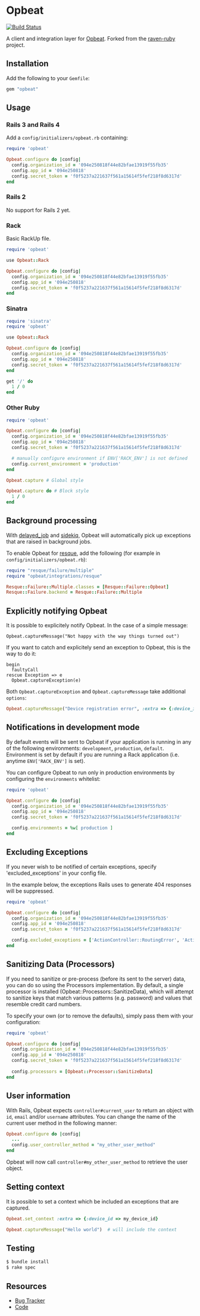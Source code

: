 # Opbeat

[![Build Status](https://secure.travis-ci.org/opbeat/opbeat_ruby.png?branch=master)](http://travis-ci.org/opbeat/opbeat_ruby)

A client and integration layer for [Opbeat](https://opbeat.com). Forked from the [raven-ruby](https://github.com/getsentry/raven-ruby) project.


## Installation

Add the following to your `Gemfile`:

```ruby
gem "opbeat"
```

## Usage

### Rails 3 and Rails 4

Add a `config/initializers/opbeat.rb` containing:

```ruby
require 'opbeat'

Opbeat.configure do |config|
  config.organization_id = '094e250818f44e82bfae13919f55fb35'
  config.app_id = '094e250818'
  config.secret_token = 'f0f5237a221637f561a15614f5fef218f8d6317d'
end
```

### Rails 2

No support for Rails 2 yet.

### Rack

Basic RackUp file.

```ruby
require 'opbeat'

use Opbeat::Rack

Opbeat.configure do |config|
  config.organization_id = '094e250818f44e82bfae13919f55fb35'
  config.app_id = '094e250818'
  config.secret_token = 'f0f5237a221637f561a15614f5fef218f8d6317d'
end

```

### Sinatra

```ruby
require 'sinatra'
require 'opbeat'

use Opbeat::Rack

Opbeat.configure do |config|
  config.organization_id = '094e250818f44e82bfae13919f55fb35'
  config.app_id = '094e250818'
  config.secret_token = 'f0f5237a221637f561a15614f5fef218f8d6317d'
end

get '/' do
  1 / 0
end
```

### Other Ruby

```ruby
require 'opbeat'

Opbeat.configure do |config|
  config.organization_id = '094e250818f44e82bfae13919f55fb35'
  config.app_id = '094e250818'
  config.secret_token = 'f0f5237a221637f561a15614f5fef218f8d6317d'

  # manually configure environment if ENV['RACK_ENV'] is not defined
  config.current_environment = 'production'
end

Opbeat.capture # Global style

Opbeat.capture do # Block style
  1 / 0
end
```

## Background processing

With [delayed_job](https://github.com/collectiveidea/delayed_job) and [sidekiq](http://sidekiq.org/), Opbeat will automatically pick up exceptions that are raised in background jobs. 

To enable Opbeat for [resque](https://github.com/resque/resque), add the following (for example in `config/initializers/opbeat.rb`):

```ruby
require "resque/failure/multiple"
require "opbeat/integrations/resque"

Resque::Failure::Multiple.classes = [Resque::Failure::Opbeat]
Resque::Failure.backend = Resque::Failure::Multiple
```

## Explicitly notifying Opbeat

It is possible to explicitely notify Opbeat. In the case of a simple message:
```
Opbeat.captureMessage("Not happy with the way things turned out")
```

If you want to catch and explicitely send an exception to Opbeat, this is the way to do it:
```
begin
  faultyCall
rescue Exception => e
  Opbeat.captureException(e)
```

Both `Opbeat.captureException` and `Opbeat.captureMessage` take additional `options`:
```ruby
Opbeat.captureMessage("Device registration error", :extra => {:device_id => my_device_id})
```


## Notifications in development mode

By default events will be sent to Opbeat if your application is running in any of the following environments: `development`, `production`, `default`. Environment is set by default if you are running a Rack application (i.e. anytime `ENV['RACK_ENV']` is set).

You can configure Opbeat to run only in production environments by configuring the `environments` whitelist:

```ruby
require 'opbeat'

Opbeat.configure do |config|
  config.organization_id = '094e250818f44e82bfae13919f55fb35'
  config.app_id = '094e250818'
  config.secret_token = 'f0f5237a221637f561a15614f5fef218f8d6317d'

  config.environments = %w[ production ]
end
```

## Excluding Exceptions

If you never wish to be notified of certain exceptions, specify 'excluded_exceptions' in your config file.

In the example below, the exceptions Rails uses to generate 404 responses will be suppressed.

```ruby
require 'opbeat'

Opbeat.configure do |config|
  config.organization_id = '094e250818f44e82bfae13919f55fb35'
  config.app_id = '094e250818'
  config.secret_token = 'f0f5237a221637f561a15614f5fef218f8d6317d'

  config.excluded_exceptions = ['ActionController::RoutingError', 'ActiveRecord::RecordNotFound']
end
```

## Sanitizing Data (Processors)

If you need to sanitize or pre-process (before its sent to the server) data, you can do so using the Processors
implementation. By default, a single processor is installed (Opbeat::Processors::SanitizeData), which will attempt to
sanitize keys that match various patterns (e.g. password) and values that resemble credit card numbers.

To specify your own (or to remove the defaults), simply pass them with your configuration:

```ruby
require 'opbeat'

Opbeat.configure do |config|
  config.organization_id = '094e250818f44e82bfae13919f55fb35'
  config.app_id = '094e250818'
  config.secret_token = 'f0f5237a221637f561a15614f5fef218f8d6317d'
  
  config.processors = [Opbeat::Processor::SanitizeData]
end
```

## User information

With Rails, Opbeat expects `controller#current_user` to return an object with `id`, `email` and/or `username` attributes. You can change the name of the current user method in the following manner:

```ruby
Opbeat.configure do |config|
  ...
  config.user_controller_method = "my_other_user_method"
end
```

Opbeat will now call `controller#my_other_user_method` to retrieve the user object.

## Setting context

It is possible to set a context which be included an exceptions that are captured.

```ruby
Opbeat.set_context :extra => {:device_id => my_device_id}

Opbeat.captureMessage("Hello world")  # will include the context
```


## Testing

```bash
$ bundle install
$ rake spec
```


## Resources

* [Bug Tracker](http://github.com/opbeat/opbeat_ruby/issues)
* [Code](http://github.com/opbeat/opbeat_ruby)

